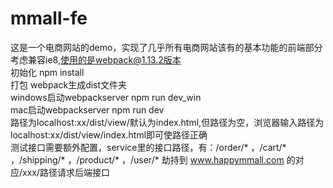 # mmall-fe
这是一个电商网站的demo，实现了几乎所有电商网站该有的基本功能的前端部分<br>
考虑兼容ie8,使用的是webpack@1.13.2版本<br>
初始化 npm install<br>
打包 webpack生成dist文件夹<br>
windows启动webpackserver npm run dev_win<br>
mac启动webpackserver npm run dev<br>
路径为localhost:xx/dist/view/默认为index.html,但路径为空，浏览器输入路径为localhost:xx/dist/view/index.html即可使路径正确<br>
测试接口需要额外配置，service里的接口路径，有：/order/* ，/cart/* ，/shipping/* ，/product/* ，/user/* 劫持到 www.happymmall.com 的对应/xxx/路径请求后端接口

